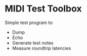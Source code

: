 # MIDI Test Toolbox

Simple test program to:

* Dump
* Echo
* Generate test notes
* Measure roundtrip latencies
